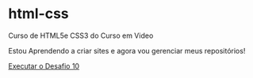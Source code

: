 # html-css
 Curso de HTML5e CSS3 do Curso em Video

Estou Aprendendo a criar sites e agora vou gerenciar meus repositórios!

<a href="https://guilhermefontanezi.github.io/html-css/desafios-guanbara/desafio-10/"> Executar o Desafio 10 </a>
